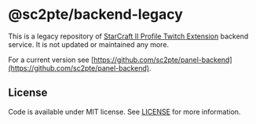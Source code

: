 # @sc2pte/backend-legacy

This is a legacy repository of [StarCraft II Profile Twitch Extension](https://sc2pte.lukem.net/) backend service. It is not updated or maintained any more.

For a current version see [https://github.com/sc2pte/panel-backend](https://github.com/sc2pte/panel-backend).

## License

Code is available under MIT license. See [LICENSE](https://raw.githubusercontent.com/lukemsc/sc2profile-twitch-extension-api/master/LICENSE) for more information.

